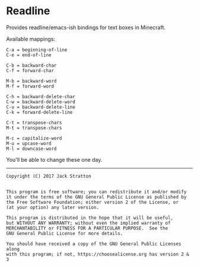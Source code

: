 # Readline

Provides readline/emacs-ish bindings for text boxes in Minecraft.

Available mappings:

```
C-a = beginning-of-line
C-e = end-of-line

C-b = backward-char
C-f = forward-char

M-b = backward-word
M-f = forward-word

C-h = backward-delete-char
C-w = backward-delete-word
C-u = backward-delete-line
C-k = forward-delete-line

C-t = transpose-chars
M-t = transpose-chars

M-c = capitalize-word
M-u = upcase-word
M-l = downcase-word
```

You'll be able to change these one day.

-----

    Copyright (C) 2017 Jack Stratton


    This program is free software; you can redistribute it and/or modify
    it under the terms of the GNU General Public License as published by
    the Free Software Foundation; either version 2 of the License, or
    (at your option) any later version.

    This program is distributed in the hope that it will be useful,
    but WITHOUT ANY WARRANTY; without even the implied warranty of
    MERCHANTABILITY or FITNESS FOR A PARTICULAR PURPOSE.  See the
    GNU General Public License for more details.

    You should have received a copy of the GNU General Public Licenses along
    with this program; if not, https://choosealicense.org has version 2 & 3
